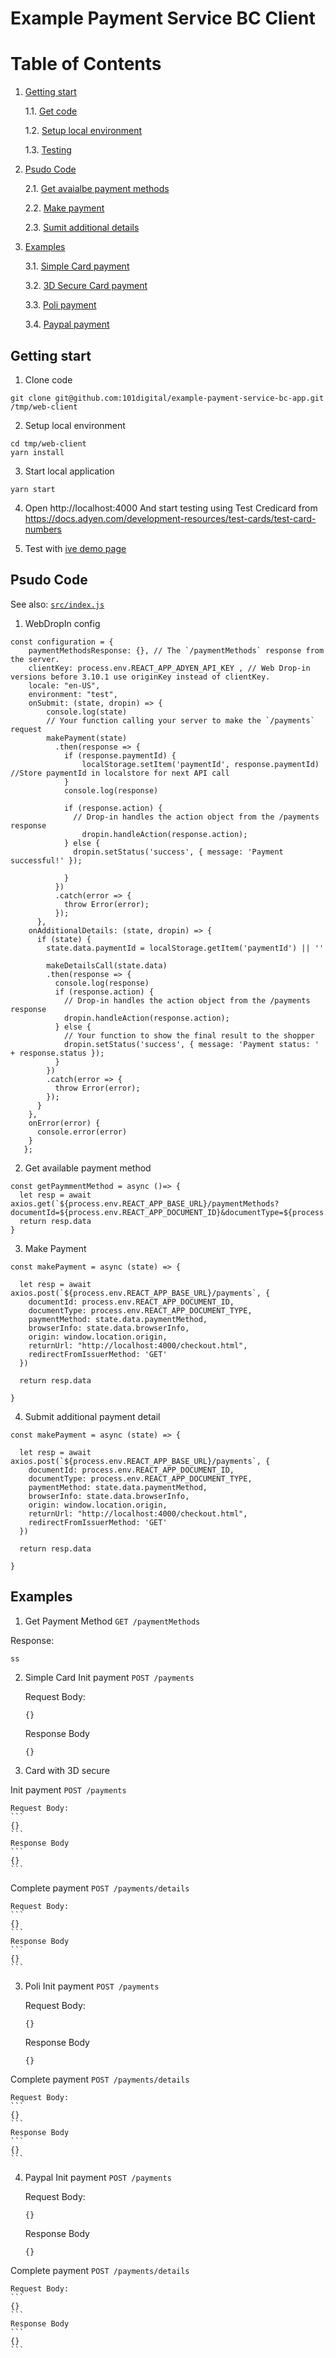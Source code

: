 # Example Payment Service BC Client

# Table of Contents
1. [Getting start](#getting-start)

   1.1. [Get code](#clone)   
   
   1.2. [Setup local environment](#setup)
   
   1.3. [Testing](#test)
   
2. [Psudo Code ](#code)

   2.1. [Get avaialbe payment methods](#paymentMethod)
   
   2.2. [Make payment](#makePaymen)
   
   2.3. [Sumit additional details](#submitAdditionalDetails)   
   
3. [Examples](#examples)

   3.1. [Simple Card payment](#card)
   
   3.2. [3D Secure Card payment](#card)
      
   3.3. [Poli payment ](#poli)
   
   3.4. [Paypal payment](#paypal)
   


## Getting start <a name="getting-start"></a>

1. Clone code 
```
git clone git@github.com:101digital/example-payment-service-bc-app.git /tmp/web-client
```
2. Setup local environment
```
cd tmp/web-client
yarn install
```
3. Start local application
```
yarn start
```
4. Open http://localhost:4000 And start testing using Test Credicard from https://docs.adyen.com/development-resources/test-cards/test-card-numbers

5. Test with [ive demo page](ttps://sandbox-pay.101digital.io/invoices?sharingKey=eyJhbGciOiJIUzI1NiJ9.eyJyZXNvdXJjZUlkIjoiMGVkMDZhZDEtODM4Zi00MmRiLTk0MjMtNTJmNDY5MDI3YzlhIiwiaXNzIjoiMTAxRCIsImV4cCI6MTYwOTczOTk2NCwidXNlcklkIjoiIiwib3JnSWQiOiIifQ.Ygs6ktTDBa-5jI7kizhffZWRcrn0e2-SHvcXW9OZJDo)

## Psudo Code <a name="code"></a> 
See also: [`src/index.js`](https://github.com/101digital/example-payment-service-bc-app/blob/master/src/pages/index.js)

1. WebDropIn config
```
const configuration = {
    paymentMethodsResponse: {}, // The `/paymentMethods` response from the server.
    clientKey: process.env.REACT_APP_ADYEN_API_KEY , // Web Drop-in versions before 3.10.1 use originKey instead of clientKey.
    locale: "en-US",
    environment: "test",
    onSubmit: (state, dropin) => {
        console.log(state)
        // Your function calling your server to make the `/payments` request
        makePayment(state)
          .then(response => {
            if (response.paymentId) {
                localStorage.setItem('paymentId', response.paymentId) //Store paymentId in localstore for next API call
            }
            console.log(response)

            if (response.action) {
              // Drop-in handles the action object from the /payments response
                dropin.handleAction(response.action);
            } else {
              dropin.setStatus('success', { message: 'Payment successful!' });

            }
          })
          .catch(error => {
            throw Error(error);
          });
      },
    onAdditionalDetails: (state, dropin) => {
      if (state) {
        state.data.paymentId = localStorage.getItem('paymentId') || ''

        makeDetailsCall(state.data)
        .then(response => {
          console.log(response)
          if (response.action) {
            // Drop-in handles the action object from the /payments response
            dropin.handleAction(response.action);
          } else {
            // Your function to show the final result to the shopper
            dropin.setStatus('success', { message: 'Payment status: ' + response.status });
          }
        })
        .catch(error => {
          throw Error(error);
        });
      }
    },
    onError(error) {
      console.error(error)
    }
   };
```
2. Get available payment method <a id="paymentMethods"></a>
```
const getPaymmentMethod = async ()=> {
  let resp = await axios.get(`${process.env.REACT_APP_BASE_URL}/paymentMethods?documentId=${process.env.REACT_APP_DOCUMENT_ID}&documentType=${process.env.REACT_APP_DOCUMENT_TYPE}`)
  return resp.data
}
```

3. Make Payment<a id="makePayment"></a>
```
const makePayment = async (state) => {

  let resp = await axios.post(`${process.env.REACT_APP_BASE_URL}/payments`, {
    documentId: process.env.REACT_APP_DOCUMENT_ID,
    documentType: process.env.REACT_APP_DOCUMENT_TYPE,
    paymentMethod: state.data.paymentMethod,
    browserInfo: state.data.browserInfo,
    origin: window.location.origin,
    returnUrl: "http://localhost:4000/checkout.html",
    redirectFromIssuerMethod: 'GET'
  })

  return resp.data

}
```
4. Submit additional payment detail<a id="submitAdditionalDettails"></a>
```
const makePayment = async (state) => {

  let resp = await axios.post(`${process.env.REACT_APP_BASE_URL}/payments`, {
    documentId: process.env.REACT_APP_DOCUMENT_ID,
    documentType: process.env.REACT_APP_DOCUMENT_TYPE,
    paymentMethod: state.data.paymentMethod,
    browserInfo: state.data.browserInfo,
    origin: window.location.origin,
    returnUrl: "http://localhost:4000/checkout.html",
    redirectFromIssuerMethod: 'GET'
  })

  return resp.data

}
```

## Examples <a id="examples"></a>
1. Get Payment Method `GET /paymentMethods`

Response: 
```
ss
```

2. Simple Card  <a id="card"></a>
   Init payment `POST /payments`
   
    Request Body:
    ```
    {}
    ```
    Response Body   
    ```
    {}
    ```

2. Card with 3D secure <a id="card3d"></a>

  Init payment `POST /payments`
   
    Request Body:
    ```
    {}
    ```
    Response Body   
    ```
    {}
    ```

 Complete payment `POST /payments/details`
   
    Request Body:
    ```
    {}
    ```
    Response Body   
    ```
    {}
    ```

3. Poli <a id="poli"></a>
 Init payment `POST /payments`
   
    Request Body:
    ```
    {}
    ```
    Response Body   
    ```
    {}
    ```

 Complete payment `POST /payments/details`
   
    Request Body:
    ```
    {}
    ```
    Response Body   
    ```
    {}
    ```


4. Paypal <a id="paypal"></a>
 Init payment `POST /payments`
   
    Request Body:
    ```
    {}
    ```
    Response Body   
    ```
    {}
    ```

 Complete payment `POST /payments/details`
   
    Request Body:
    ```
    {}
    ```
    Response Body   
    ```
    {}
    ```


